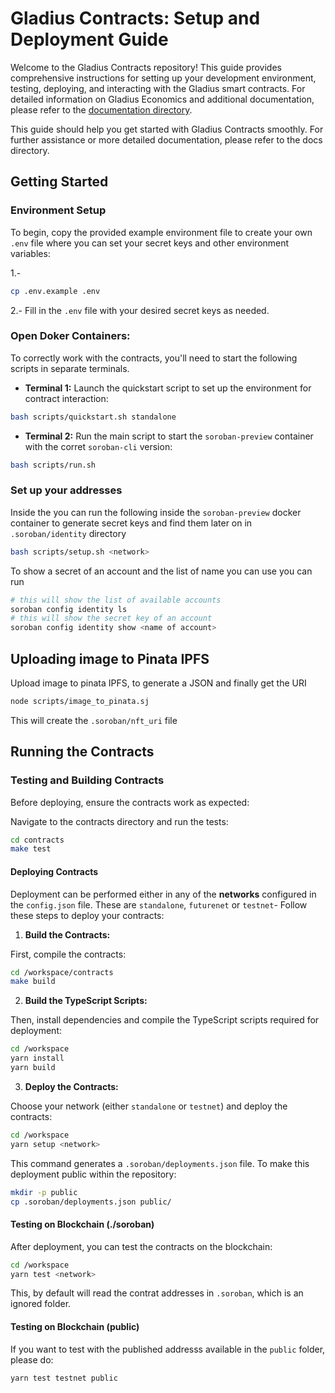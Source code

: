 # Gladius Contracts: Setup and Deployment Guide

Welcome to the Gladius Contracts repository! This guide provides comprehensive instructions for setting up your development environment, testing, deploying, and interacting with the Gladius smart contracts. For detailed information on Gladius Economics and additional documentation, please refer to the [documentation directory](./docs/README.md).

This guide should help you get started with Gladius Contracts smoothly. For further assistance or more detailed documentation, please refer to the docs directory.

## Getting Started

### Environment Setup

To begin, copy the provided example environment file to create your own `.env` file where you can set your secret keys and other environment variables:

1.- 
```sh
cp .env.example .env
```
2.- 
Fill in the `.env` file with your desired secret keys as needed.

### Open Doker Containers:

To correctly work with the contracts, you'll need to start the following scripts in separate terminals.

- **Terminal 1:** Launch the quickstart script to set up the environment for contract interaction:

```sh
bash scripts/quickstart.sh standalone
```

- **Terminal 2:** Run the main script to start the `soroban-preview` container with the corret `soroban-cli` version:

```sh
bash scripts/run.sh
```

### Set up your addresses

Inside the you can run the following inside the `soroban-preview` docker container to generate secret keys and find them later on in `.soroban/identity` directory

```bash
bash scripts/setup.sh <network>
```

To show a secret of an account and the list of name you can use you can run

```bash
# this will show the list of available accounts
soroban config identity ls
# this will show the secret key of an account
soroban config identity show <name of account>
```

## Uploading image to Pinata IPFS 

Upload image to pinata IPFS, to generate a JSON and finally get the URI

```sh
node scripts/image_to_pinata.sj
```

This will create the `.soroban/nft_uri` file

## Running the Contracts

### Testing and Building Contracts

Before deploying, ensure the contracts work as expected:

Navigate to the contracts directory and run the tests:

```sh
cd contracts
make test
```

#### Deploying Contracts

Deployment can be performed either in any of the **networks** configured in the `config.json` file. These are `standalone`, `futurenet` or `testnet`- Follow these steps to deploy your contracts:

1. **Build the Contracts:**

First, compile the contracts:

```bash
cd /workspace/contracts
make build
```

2. **Build the TypeScript Scripts:**

Then, install dependencies and compile the TypeScript scripts required for deployment:

```bash
cd /workspace
yarn install
yarn build
```

3. **Deploy the Contracts:**

Choose your network (either `standalone` or `testnet`) and deploy the contracts:

```sh
cd /workspace
yarn setup <network>
```

This command generates a `.soroban/deployments.json` file. To make this deployment public within the repository:

```sh
mkdir -p public
cp .soroban/deployments.json public/
```

#### Testing on Blockchain (./soroban)

After deployment, you can test the contracts on the blockchain:

```bash
cd /workspace
yarn test <network>
```

This, by default will read the contrat addresses in `.soroban`, which is an ignored folder.

#### Testing on Blockchain (public)

If you want to test with the published addresss available in the `public` folder, please do:
```bash
yarn test testnet public
```
